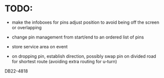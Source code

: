 # TODO:

- make the infoboxes for pins adjust position to avoid being off the screen
  or overlapping
- change pin management from start/end to an ordered list of pins

- store service area on event

- on dropping pin, establish direction, possibly swap pin on divided road
  for shortest route (avoiding extra routing for u-turn)


DB22-4818
